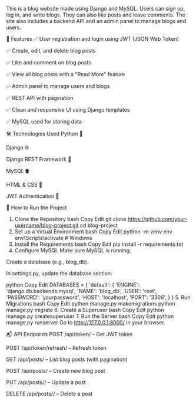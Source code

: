 This is a blog website made using Django and MySQL. Users can sign up, log in, and write blogs. They can also like posts and leave comments. The site also includes a backend API and an admin panel to manage blogs and users.

🚀 Features
✅ User registration and login using JWT (JSON Web Token)

✅ Create, edit, and delete blog posts

✅ Like and comment on blog posts

✅ View all blog posts with a "Read More" feature

✅ Admin panel to manage users and blogs

✅ REST API with pagination

✅ Clean and responsive UI using Django templates

✅ MySQL used for storing data

🛠️ Technologies Used
Python 🐍

Django 🌐

Django REST Framework 🔗

MySQL 🛢️

HTML & CSS 🎨

JWT Authentication 🔐

📂 How to Run the Project
1. Clone the Repository
bash
Copy
Edit
git clone https://github.com/your-username/blog-project.git
cd blog-project
2. Set up a Virtual Environment
bash
Copy
Edit
python -m venv env
env\Scripts\activate  # Windows
3. Install the Requirements
bash
Copy
Edit
pip install -r requirements.txt
4. Configure MySQL
Make sure MySQL is running.

Create a database (e.g., blog_db).

In settings.py, update the database section:

python
Copy
Edit
DATABASES = {
    'default': {
        'ENGINE': 'django.db.backends.mysql',
        'NAME': 'blog_db',
        'USER': 'root',
        'PASSWORD': 'yourpassword',
        'HOST': 'localhost',
        'PORT': '3306',
    }
}
5. Run Migrations
bash
Copy
Edit
python manage.py makemigrations
python manage.py migrate
6. Create a Superuser
bash
Copy
Edit
python manage.py createsuperuser
7. Run the Server
bash
Copy
Edit
python manage.py runserver
Go to http://127.0.0.1:8000/ in your browser.

📬 API Endpoints
POST /api/token/ – Get JWT token

POST /api/token/refresh/ – Refresh token

GET /api/posts/ – List blog posts (with pagination)

POST /api/posts/ – Create new blog post

PUT /api/posts/<id>/ – Update a post

DELETE /api/posts/<id>/ – Delete a post

